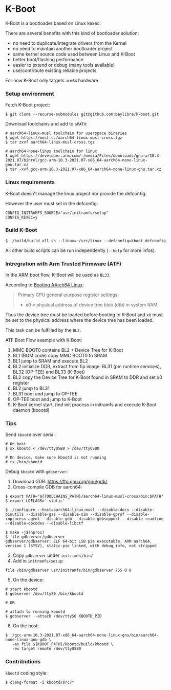 # K-Boot

K-Boot is a bootloader based on Linux kexec.

There are several benefits with this kind of bootloader solution:
- no need to duplicate/integrate drivers from the Kernel
- no need to maintain another bootloader project
- same kernel source code used between Linux and K-Boot
- better boot/flashing performance
- easier to extend or debug (many tools available)
- use/contribute existing reliable projects

For now K-Boot only targets `arm64` hardware.

### Setup environment

Fetch K-Boot project:
``` console
$ git clone --recurse-submodules git@github.com:baylibre/k-boot.git
```

Download toolchains and add to `$PATH`:
``` console
# aarch64-linux-musl toolchain for userspace binaries
$ wget https://musl.cc/aarch64-linux-musl-cross.tgz
$ tar zxvf aarch64-linux-musl-cross.tgz

# aarch64-none-linux toolchain for linux
$ wget https://developer.arm.com/-/media/Files/downloads/gnu-a/10.3-2021.07/binrel/gcc-arm-10.3-2021.07-x86_64-aarch64-none-linux-gnu.tar.xz
$ tar -xvf gcc-arm-10.3-2021.07-x86_64-aarch64-none-linux-gnu.tar.xz
```

### Linux requirements

K-Boot doesn't manage the linux project nor provide the defconfig.

However the user must set in the defconfig:
```
CONFIG_INITRAMFS_SOURCE="usr/initramfs/setup"
CONFIG_KEXEC=y
```

### Build K-Boot

``` console
$ ./build/build_all.sh --linux=~/src/linux --defconfig=kboot_defconfig
```

All other build scripts can be run independently (`--help` for more infos).

### Intregration with Arm Trusted Firmware (ATF)

In the ARM boot flow, K-Boot will be used as `BL33`.

According to [Booting AArch64 Linux](https://docs.kernel.org/arm64/booting.html):
> Primary CPU general-purpose register settings:
> - x0 = physical address of device tree blob (dtb) in system RAM.

Thus the device tree must be loaded before booting to K-Boot and `x0` must be set to the physical address where the device tree has been loaded.

This task can be fulfilled by the `BL2`.

ATF Boot Flow example with K-Boot:
1. MMC BOOT0 contains BL2 + Device Tree for K-Boot
2. BL1 (ROM code) copy MMC BOOT0 to SRAM
3. BL1 jump to SRAM and execute BL2
4. BL2 initialize DDR, extract from fip image: BL31 (pm runtime services), BL32 (OP-TEE) and BL33 (K-Boot)
5. BL2 copy the Device Tree for K-Boot found in SRAM to DDR and set x0 register
6. BL2 jump to BL31
7. BL31 boot and jump to OP-TEE
8. OP-TEE boot and jump to K-Boot
9. K-Boot kernel start, find init process in initramfs and execute K-Boot daemon (kbootd)

### Tips

Send `kbootd` over serial:
``` console
# On host
$ sx kbootd < /dev/ttyUSB0 > /dev/ttyUSB0

# On device, make sure kbootd is not running
# rx /bin/kbootd
```

Debug `kbootd` with `gdbserver`:
1) Download GDB: https://ftp.gnu.org/gnu/gdb/
2) Cross-compile GDB for aarch64:
``` console
$ export PATH="${TOOLCHAINS_PATH}/aarch64-linux-musl-cross/bin:$PATH"
$ export LDFLAGS='-static'

$ ./configure --host=aarch64-linux-musl --disable-docs --disable-binutils --disable-gas --disable-sim --disable-gprof --disable-inprocess-agent --disable-gdb --disable-gdbsupport --disable-readline --disable-opcodes --disable-libctf

$ make -j$(nproc)
$ file gdbserver/gdbserver
gdbserver/gdbserver: ELF 64-bit LSB pie executable, ARM aarch64, version 1 (SYSV), static-pie linked, with debug_info, not stripped
```
3) Copy `gdbserver` under `initramfs/bin/`
4) Add in `initramfs/setup`:
```
file /bin/gdbserver usr/initramfs/bin/gdbserver 755 0 0
```
5) On the device:
``` console
# start kbootd
$ gdbserver /dev/ttyS0 /bin/kbootd

# OR

# attach to running kbootd
$ gdbserver --attach /dev/ttyS0 KBOOTD_PID
```
6) On the host:
``` console
$ ./gcc-arm-10.3-2021.07-x86_64-aarch64-none-linux-gnu/bin/aarch64-none-linux-gnu-gdb \
   -ex file ${KBOOT_PATH}/kbootd/build/kbootd \
   -ex target remote /dev/ttyUSB0
```

### Contributions

`kbootd` coding style:
``` console
$ clang-format -i kbootd/src/*
```
